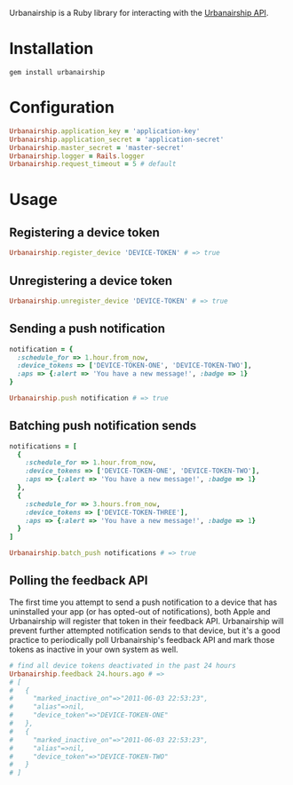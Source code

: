 Urbanairship is a Ruby library for interacting with the [Urbanairship API](http://urbanairship.com).

Installation
============
    gem install urbanairship

Configuration
=============
```ruby
Urbanairship.application_key = 'application-key'
Urbanairship.application_secret = 'application-secret'
Urbanairship.master_secret = 'master-secret'
Urbanairship.logger = Rails.logger
Urbanairship.request_timeout = 5 # default
```

Usage
=====

Registering a device token
--------------------------
```ruby
Urbanairship.register_device 'DEVICE-TOKEN' # => true
```

Unregistering a device token
----------------------------
```ruby
Urbanairship.unregister_device 'DEVICE-TOKEN' # => true
```

Sending a push notification
---------------------------
```ruby
notification = {
  :schedule_for => 1.hour.from_now,
  :device_tokens => ['DEVICE-TOKEN-ONE', 'DEVICE-TOKEN-TWO'],
  :aps => {:alert => 'You have a new message!', :badge => 1}
}

Urbanairship.push notification # => true
```

Batching push notification sends
--------------------------------
```ruby
notifications = [
  {
    :schedule_for => 1.hour.from_now,
    :device_tokens => ['DEVICE-TOKEN-ONE', 'DEVICE-TOKEN-TWO'],
    :aps => {:alert => 'You have a new message!', :badge => 1}
  },
  {
    :schedule_for => 3.hours.from_now,
    :device_tokens => ['DEVICE-TOKEN-THREE'],
    :aps => {:alert => 'You have a new message!', :badge => 1}
  }
]

Urbanairship.batch_push notifications # => true
```

Polling the feedback API
------------------------
The first time you attempt to send a push notification to a device that has uninstalled your app (or has opted-out of notifications), both Apple and Urbanairship will register that token in their feedback API. Urbanairship will prevent further attempted notification sends to that device, but it's a good practice to periodically poll Urbanairship's feedback API and mark those tokens as inactive in your own system as well.

```ruby
# find all device tokens deactivated in the past 24 hours
Urbanairship.feedback 24.hours.ago # =>
# [
#   {
#     "marked_inactive_on"=>"2011-06-03 22:53:23",
#     "alias"=>nil,
#     "device_token"=>"DEVICE-TOKEN-ONE"
#   },
#   {
#     "marked_inactive_on"=>"2011-06-03 22:53:23",
#     "alias"=>nil,
#     "device_token"=>"DEVICE-TOKEN-TWO"
#   }
# ]
```
